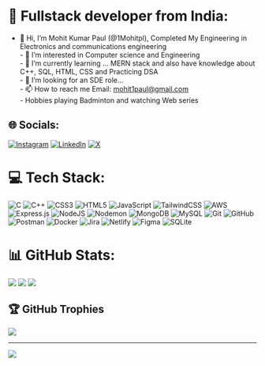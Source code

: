 # 💫 Fullstack developer from India:
- 👋 Hi, I’m Mohit Kumar Paul (@1Mohitpl), Completed My Engineering in Electronics and communications engineering <br>- 👀 I’m interested in Computer science and Engineering <br>- 🌱 I’m currently learning ... MERN stack and also have knowledge about C++, SQL, HTML, CSS and Practicing DSA <br>- 💞️ I’m looking for an SDE role... <br>- 📫 How to reach me Email: mohit1paul@gmail.com<br>- Hobbies playing Badminton and watching Web series 


## 🌐 Socials:
[![Instagram](https://img.shields.io/badge/Instagram-%23E4405F.svg?logo=Instagram&logoColor=white)](https://instagram.com/https://www.instagram.com/1mohitpl/) [![LinkedIn](https://img.shields.io/badge/LinkedIn-%230077B5.svg?logo=linkedin&logoColor=white)](https://linkedin.com/in/https://www.linkedin.com/in/1mohitpl/) [![X](https://img.shields.io/badge/X-black.svg?logo=X&logoColor=white)](https://x.com/https://x.com/Mohit_as_it_is) 

# 💻 Tech Stack:
![C](https://img.shields.io/badge/c-%2300599C.svg?style=flat-square&logo=c&logoColor=white) ![C++](https://img.shields.io/badge/c++-%2300599C.svg?style=flat-square&logo=c%2B%2B&logoColor=white) ![CSS3](https://img.shields.io/badge/css3-%231572B6.svg?style=flat-square&logo=css3&logoColor=white) ![HTML5](https://img.shields.io/badge/html5-%23E34F26.svg?style=flat-square&logo=html5&logoColor=white) ![JavaScript](https://img.shields.io/badge/javascript-%23323330.svg?style=flat-square&logo=javascript&logoColor=%23F7DF1E) ![TailwindCSS](https://img.shields.io/badge/tailwindcss-%2338B2AC.svg?style=flat-square&logo=tailwind-css&logoColor=white) ![AWS](https://img.shields.io/badge/AWS-%23FF9900.svg?style=flat-square&logo=amazon-aws&logoColor=white) ![Express.js](https://img.shields.io/badge/express.js-%23404d59.svg?style=flat-square&logo=express&logoColor=%2361DAFB) ![NodeJS](https://img.shields.io/badge/node.js-6DA55F?style=flat-square&logo=node.js&logoColor=white) ![Nodemon](https://img.shields.io/badge/NODEMON-%23323330.svg?style=flat-square&logo=nodemon&logoColor=%BBDEAD) ![MongoDB](https://img.shields.io/badge/MongoDB-%234ea94b.svg?style=flat-square&logo=mongodb&logoColor=white) ![MySQL](https://img.shields.io/badge/mysql-4479A1.svg?style=flat-square&logo=mysql&logoColor=white) ![Git](https://img.shields.io/badge/git-%23F05033.svg?style=flat-square&logo=git&logoColor=white) ![GitHub](https://img.shields.io/badge/github-%23121011.svg?style=flat-square&logo=github&logoColor=white) ![Postman](https://img.shields.io/badge/Postman-FF6C37?style=flat-square&logo=postman&logoColor=white) ![Docker](https://img.shields.io/badge/docker-%230db7ed.svg?style=flat-square&logo=docker&logoColor=white) ![Jira](https://img.shields.io/badge/jira-%230A0FFF.svg?style=flat-square&logo=jira&logoColor=white) ![Netlify](https://img.shields.io/badge/netlify-%23000000.svg?style=flat-square&logo=netlify&logoColor=#00C7B7) ![Figma](https://img.shields.io/badge/figma-%23F24E1E.svg?style=flat-square&logo=figma&logoColor=white) ![SQLite](https://img.shields.io/badge/sqlite-%2307405e.svg?style=flat-square&logo=sqlite&logoColor=white)

# 📊 GitHub Stats:
![](https://github-readme-stats.vercel.app/api?username=1Mohitpl&theme=vision-friendly-dark&hide_border=false&include_all_commits=false&count_private=false)
![](https://github-readme-streak-stats.herokuapp.com/?user=1Mohitpl&theme=vision-friendly-dark&hide_border=false)
![](https://github-readme-stats.vercel.app/api/top-langs/?username=1Mohitpl&theme=vision-friendly-dark&hide_border=false&include_all_commits=false&count_private=false&layout=compact)

## 🏆 GitHub Trophies
![](https://github-profile-trophy.vercel.app/?username=1Mohitpl&theme=darkhub&no-frame=false&no-bg=false&margin-w=4)



---
[![](https://visitcount.itsvg.in/api?id=1Mohitpl&icon=4&color=5)](https://visitcount.itsvg.in)

<!-- Proudly created with GPRM ( https://gprm.itsvg.in ) -->
